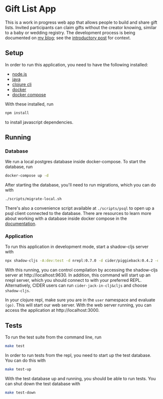 # Gift List App

This is a work in progress web app that allows people to build and share gift lists. Invited participants can claim gifts without the creator knowing, similar to a baby or wedding registry. The development process is being documented on [my blog](https://chrisodonnell.dev); see the [introductory post](https://chrisodonnell.dev/posts/giftlist/intro/) for context.

## Setup

In order to run this application, you need to have the following installed:
* [node.js](https://docs.npmjs.com/downloading-and-installing-node-js-and-npm)
* [java](https://adoptopenjdk.net/)
* [clojure cli](https://clojure.org/guides/getting_started)
* [docker](https://docs.docker.com/get-docker/)
* [docker compose](https://docs.docker.com/compose/install/)

With these installed, run
```bash
npm install
```

to install javascript dependencies.

## Running

### Database

We run a local postgres database inside docker-compose. To start the database, run
```bash
docker-compose up -d
```
After starting the database, you'll need to run migrations, which you can do with
```bash
./scripts/migrate-local.sh
```
There's also a convenience script available at `./scripts/psql` to open up a psql client connected to the database. There are resources to learn more about working with a database inside docker compose in the [documentation](https://docs.docker.com/compose/).

### Application

To run this application in development mode, start a shadow-cljs server with
```bash
npx shadow-cljs -A:dev:test -d nrepl:0.7.0 -d cider/piggieback:0.4.2 -d refactor-nrepl:2.5.0 -d cider/cider-nrepl:0.25.0-SNAPSHOT server
```

With this running, you can control compilation by accessing the shadow-cljs server at http://localhost:9630. In addition, this command will start up an nrepl server, which you should connect to with your preferred REPL. Alternatively, CIDER users can run `cider-jack-in-clj&cljs` and choose `shadow-cljs`.

In your clojure repl, make sure you are in the `user` namespace and evaluate `(go)`. This will start our web server. With the web server running, you can access the application at http://localhost:3000.

## Tests

To run the test suite from the command line, run
```bash
make test
```

In order to run tests from the repl, you need to start up the test database. You can do this with
```bash
make test-up
```

With the test database up and running, you should be able to run tests. You can shut down the test database with
```bash
make test-down
```
